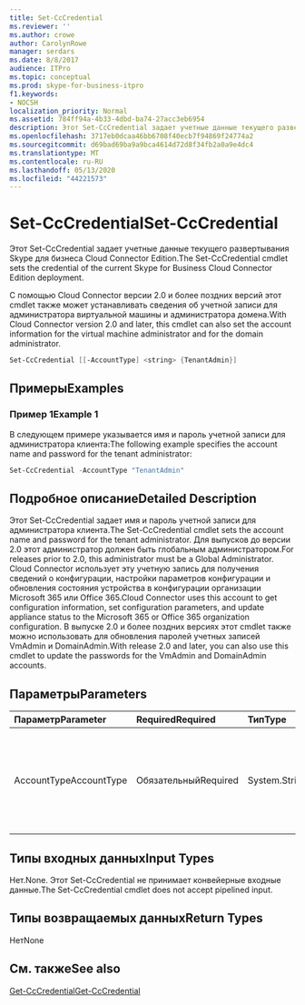 ```yaml
---
title: Set-CcCredential
ms.reviewer: ''
ms.author: crowe
author: CarolynRowe
manager: serdars
ms.date: 8/8/2017
audience: ITPro
ms.topic: conceptual
ms.prod: skype-for-business-itpro
f1.keywords:
- NOCSH
localization_priority: Normal
ms.assetid: 784ff94a-4b33-4dbd-ba74-27acc3eb6954
description: Этот Set-CcCredential задает учетные данные текущего развертывания Skype для бизнеса Cloud Connector Edition.
ms.openlocfilehash: 3717eb0dcaa46bb6708f40ecb7f94869f24774a2
ms.sourcegitcommit: d69bad69ba9a9bca4614d72d8f34fb2a0a9e4dc4
ms.translationtype: MT
ms.contentlocale: ru-RU
ms.lasthandoff: 05/13/2020
ms.locfileid: "44221573"
---
```

# <a name="set-cccredential"></a><span data-ttu-id="da303-103">Set-CcCredential</span><span class="sxs-lookup"><span data-stu-id="da303-103">Set-CcCredential</span></span>
 
<span data-ttu-id="da303-104">Этот Set-CcCredential задает учетные данные текущего развертывания Skype для бизнеса Cloud Connector Edition.</span><span class="sxs-lookup"><span data-stu-id="da303-104">The Set-CcCredential cmdlet sets the credential of the current Skype for Business Cloud Connector Edition deployment.</span></span> 
  
<span data-ttu-id="da303-105">С помощью Cloud Connector версии 2.0 и более поздних версий этот cmdlet также может устанавливать сведения об учетной записи для администратора виртуальной машины и администратора домена.</span><span class="sxs-lookup"><span data-stu-id="da303-105">With Cloud Connector version 2.0 and later, this cmdlet can also set the account information for the virtual machine administrator and for the domain administrator.</span></span>
  
```powershell
Set-CcCredential [[-AccountType] <string> {TenantAdmin}]
```

## <a name="examples"></a><span data-ttu-id="da303-106">Примеры</span><span class="sxs-lookup"><span data-stu-id="da303-106">Examples</span></span>
<span data-ttu-id="da303-107"><a name="Examples"> </a></span><span class="sxs-lookup"><span data-stu-id="da303-107"><a name="Examples"> </a></span></span>

### <a name="example-1"></a><span data-ttu-id="da303-108">Пример 1</span><span class="sxs-lookup"><span data-stu-id="da303-108">Example 1</span></span>

<span data-ttu-id="da303-109">В следующем примере указывается имя и пароль учетной записи для администратора клиента:</span><span class="sxs-lookup"><span data-stu-id="da303-109">The following example specifies the account name and password for the tenant administrator:</span></span>
  
```powershell
Set-CcCredential -AccountType "TenantAdmin"
```

## <a name="detailed-description"></a><span data-ttu-id="da303-110">Подробное описание</span><span class="sxs-lookup"><span data-stu-id="da303-110">Detailed Description</span></span>
<span data-ttu-id="da303-111"><a name="DetailedDescription"> </a></span><span class="sxs-lookup"><span data-stu-id="da303-111"><a name="DetailedDescription"> </a></span></span>

<span data-ttu-id="da303-112">Этот Set-CcCredential задает имя и пароль учетной записи для администратора клиента.</span><span class="sxs-lookup"><span data-stu-id="da303-112">The Set-CcCredential cmdlet sets the account name and password for the tenant administrator.</span></span> <span data-ttu-id="da303-113">Для выпусков до версии 2.0 этот администратор должен быть глобальным администратором.</span><span class="sxs-lookup"><span data-stu-id="da303-113">For releases prior to 2.0, this administrator must be a Global Administrator.</span></span> <span data-ttu-id="da303-114">Cloud Connector использует эту учетную запись для получения сведений о конфигурации, настройки параметров конфигурации и обновления состояния устройства в конфигурации организации Microsoft 365 или Office 365.</span><span class="sxs-lookup"><span data-stu-id="da303-114">Cloud Connector uses this account to get configuration information, set configuration parameters, and update appliance status to the Microsoft 365 or Office 365 organization configuration.</span></span> <span data-ttu-id="da303-115">В выпуске 2.0 и более поздних версиях этот cmdlet также можно использовать для обновления паролей учетных записей VmAdmin и DomainAdmin.</span><span class="sxs-lookup"><span data-stu-id="da303-115">With release 2.0 and later, you can also use this cmdlet to update the passwords for the VmAdmin and DomainAdmin accounts.</span></span>
  
## <a name="parameters"></a><span data-ttu-id="da303-116">Параметры</span><span class="sxs-lookup"><span data-stu-id="da303-116">Parameters</span></span>
<span data-ttu-id="da303-117"><a name="DetailedDescription"> </a></span><span class="sxs-lookup"><span data-stu-id="da303-117"><a name="DetailedDescription"> </a></span></span>

|<span data-ttu-id="da303-118">**Параметр**</span><span class="sxs-lookup"><span data-stu-id="da303-118">**Parameter**</span></span>|<span data-ttu-id="da303-119">**Required**</span><span class="sxs-lookup"><span data-stu-id="da303-119">**Required**</span></span>|<span data-ttu-id="da303-120">**Тип**</span><span class="sxs-lookup"><span data-stu-id="da303-120">**Type**</span></span>|<span data-ttu-id="da303-121">**Описание**</span><span class="sxs-lookup"><span data-stu-id="da303-121">**Description**</span></span>|
|:-----|:-----|:-----|:-----|
| <span data-ttu-id="da303-122">AccountType</span><span class="sxs-lookup"><span data-stu-id="da303-122">AccountType</span></span> <br/> | <span data-ttu-id="da303-123">Обязательный</span><span class="sxs-lookup"><span data-stu-id="da303-123">Required</span></span> <br/> |<span data-ttu-id="da303-124">System.String</span><span class="sxs-lookup"><span data-stu-id="da303-124">System.String</span></span>  <br/> | <span data-ttu-id="da303-125">Значение параметра должно быть "TenantAdmin", "VmAdmin" или "DomainAdmin".</span><span class="sxs-lookup"><span data-stu-id="da303-125">Parameter value must be "TenantAdmin", "VmAdmin", or "DomainAdmin".</span></span> <br/> |
   
## <a name="input-types"></a><span data-ttu-id="da303-126">Типы входных данных</span><span class="sxs-lookup"><span data-stu-id="da303-126">Input Types</span></span>
<span data-ttu-id="da303-127"><a name="InputTypes"> </a></span><span class="sxs-lookup"><span data-stu-id="da303-127"><a name="InputTypes"> </a></span></span>

<span data-ttu-id="da303-128">Нет.</span><span class="sxs-lookup"><span data-stu-id="da303-128">None.</span></span> <span data-ttu-id="da303-129">Этот Set-CcCredential не принимает конвейерные входные данные.</span><span class="sxs-lookup"><span data-stu-id="da303-129">The Set-CcCredential cmdlet does not accept pipelined input.</span></span>
  
## <a name="return-types"></a><span data-ttu-id="da303-130">Типы возвращаемых данных</span><span class="sxs-lookup"><span data-stu-id="da303-130">Return Types</span></span>
<span data-ttu-id="da303-131"><a name="ReturnTypes"> </a></span><span class="sxs-lookup"><span data-stu-id="da303-131"><a name="ReturnTypes"> </a></span></span>

<span data-ttu-id="da303-132">Нет</span><span class="sxs-lookup"><span data-stu-id="da303-132">None</span></span>
  
## <a name="see-also"></a><span data-ttu-id="da303-133">См. также</span><span class="sxs-lookup"><span data-stu-id="da303-133">See also</span></span>
<span data-ttu-id="da303-134"><a name="ReturnTypes"> </a></span><span class="sxs-lookup"><span data-stu-id="da303-134"><a name="ReturnTypes"> </a></span></span>

[<span data-ttu-id="da303-135">Get-CcCredential</span><span class="sxs-lookup"><span data-stu-id="da303-135">Get-CcCredential</span></span>](get-cccredential.md)
  

